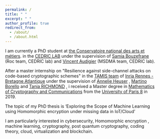 ```yaml
---
permalink: /
title: " "
excerpt: " "
author_profile: true
redirect_from: 
  - /about/
  - /about.html
---
```


I am currently a PhD student at  <a href="https://www.cnam-paris.fr/cnam-paris/300-parcours-de-formation-de-bac-a-bac-8-a-paris-accueil-1053653.kjsp">the Conservatoire national des arts et métiers</a>. in the  <a href="http://cedric.cnam.fr/lab/welcome/">CEDRIC LAB</a> under the supervision of <a href="https://samia.roc.cnam.fr/">Samia Bouzefrane</a> (Roc team, CEDRIC lab) and  <a href=" https://vincentaudigier.weebly.com/">Vincent Audigier</a> (MSDMA team, CEDRIC lab). 


After a master internship on "Resilience against side-channel attacks on code-based cryptographic schemes" in the <a href="https://team.inria.fr/tamis/fr/">TAMIS team</a>  of <a href="https://www.inria.fr/fr/centre-inria-universite-rennes">Inria Rennes - Bretagne Atlantique</a> under the supervision of <a href="https://axnxlxe.github.io/">Annelie Heuser</a> , <a href="https://www.math.univ-paris13.fr/~borello/">Martino Borello</a>   and <a href="https://sites.google.com/site/taniarichmondnc/home/en">Tania RICHMOND</a> , i received a Master degree in <a href="https://www.univ-paris8.fr/-Master-Arithmetique-Codage-et-Cryptologie-">Mathematics of Cryptography and Communications</a> from the  <a href="https://www.univ-paris8.fr/">University of Paris 8</a> in 2019. 

The topic of my PhD thesis is ‘Exploring the Scope of Machine Learning using Homomorphic encryption under missing data in IoT/Cloud’

I am particularly interested in cybersecurity, Homomorphic encryption , machine learning, cryptography, post quantum cryptography, coding theory, cloud, virtualization and blockchain.